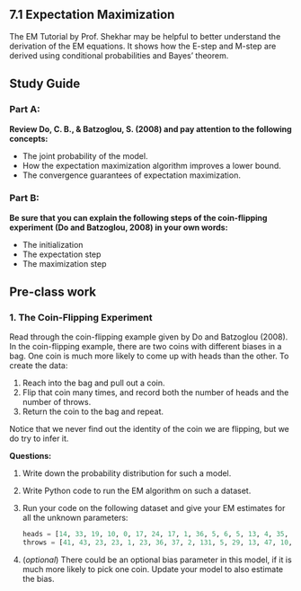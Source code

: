 ## 7.1 Expectation Maximization

The EM Tutorial by Prof. Shekhar may be helpful to better understand the derivation of the EM equations. It shows how the E-step and M-step are derived using conditional probabilities and Bayes’ theorem. 

## Study Guide

### Part A: 

**Review Do, C. B., & Batzoglou, S. (2008) and pay attention to the following concepts:**

- The joint probability of the model.
- How the expectation maximization algorithm improves a lower bound.
- The convergence guarantees of expectation maximization.

### Part B:

**Be sure that you can explain the following steps of the coin-flipping experiment (Do and Batzoglou, 2008) in your own words:**

- The initialization
- The expectation step
- The maximization step

## Pre-class work

### 1. The Coin-Flipping Experiment

Read through the coin-flipping example given by Do and Batzoglou (2008). In the coin-flipping example, there are two coins with different biases in a bag. One coin is much more likely to come up with heads than the other. To create the data:

1. Reach into the bag and pull out a coin.
2. Flip that coin many times, and record both the number of heads and the number of throws.
3. Return the coin to the bag and repeat.

Notice that we never find out the identity of the coin we are flipping, but we do try to infer it. 

**Questions:**

1. Write down the probability distribution for such a model.

2. Write Python code to run the EM algorithm on such a dataset.

3. Run your code on the following dataset and give your EM estimates for all the unknown parameters:

   ```python
   heads = [14, 33, 19, 10, 0, 17, 24, 17, 1, 36, 5, 6, 5, 13, 4, 35, 5, 5, 74, 34]
   throws = [41, 43, 23, 23, 1, 23, 36, 37, 2, 131, 5, 29, 13, 47, 10, 58, 15, 14, 100, 113]
   ```

4. (*optional*) There could be an optional bias parameter in this model, if it is much more likely to pick one coin. Update your model to also estimate the bias.
